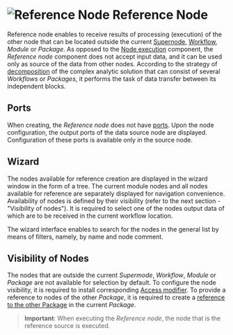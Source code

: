 # ![Reference Node](../../images/icons/controls/reference_link.svg) Reference Node

Reference node enables to receive results of processing (execution) of the other node that can be located outside the current [Supernode](./submodel.md), [Workflow](../../scenario/README.md), *Module* or *Package*. As opposed to the [Node execution](../../processors/control/execute-node.md) component, the *Reference node* component does not accept input data, and it can be used only as source of the data from other nodes. According to the strategy of [decomposition](../../quick-start/design-principles.md#dekompozitsiya) of the complex analytic solution that can consist of several *Workflows* or *Packages*, it performs the task of data transfer between its independent blocks.

## Ports

When creating, the *Reference node* does not have [ports](../../scenario/ports/README.md). Upon the node configuration, the output ports of the data source node are displayed. Configuration of these ports is available only in the source node.

## Wizard

The nodes available for reference creation are displayed in the wizard window in the form of a tree. The current module nodes and all nodes available for reference are separately displayed for navigation convenience. Availability of nodes is defined by their visibility (refer to the next section - "Visibility of nodes"). It is required to select one of the nodes output data of which are to be received in the current workflow location.

The wizard interface enables to search for the nodes in the general list by means of filters, namely, by name and node comment.

## Visibility of Nodes

The nodes that are outside the current *Supermode*, *Workflow*, *Module* or *Package* are not available for selection by default. To configure the node visibility, it is required to install corresponding [Access modifier](../../scenario/access-modifier.md). To provide a reference to nodes of the other *Package*, it is required to create a [reference to the other Package](../../scenario/link-to-packet.md) in the current *Package*.

> **Important**: When executing the *Reference node*, the node that is the reference source is executed.